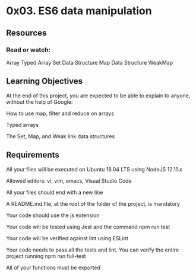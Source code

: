 # 0x03. ES6 data manipulation
## Resources
### Read or watch:

Array
Typed Array
Set Data Structure
Map Data Structure
WeakMap
## Learning Objectives
At the end of this project, you are expected to be able to explain to anyone, without the help of Google:

How to use map, filter and reduce on arrays

Typed arrays

The Set, Map, and Weak link data structures
## Requirements
All your files will be executed on Ubuntu 18.04 LTS using NodeJS 12.11.x

Allowed editors: vi, vim, emacs, Visual Studio Code

All your files should end with a new line

A README.md file, at the root of the folder of the project, is mandatory

Your code should use the js extension

Your code will be tested using Jest and the command npm run test

Your code will be verified against lint using ESLint

Your code needs to pass all the tests and lint. You can verify the entire project running npm run full-test

All of your functions must be exported
